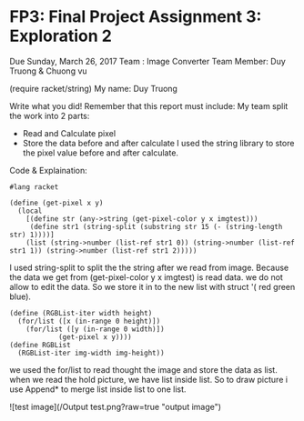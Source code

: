 # FP3: Final Project Assignment 3: Exploration 2
Due Sunday, March 26, 2017
Team : Image Converter
Team Member: Duy Truong & Chuong vu


(require racket/string)
My name: Duy Truong

Write what you did!
Remember that this report must include:
My team split the work into 2 parts:
 + Read and Calculate pixel
 + Store the data before and after calculate
I used the string library to store the pixel value before and after calculate.

Code & Explaination:

```Racket
#lang racket

(define (get-pixel x y)
  (local
    [(define str (any->string (get-pixel-color y x imgtest)))
     (define str1 (string-split (substring str 15 (- (string-length str) 1))))]
    (list (string->number (list-ref str1 0)) (string->number (list-ref str1 1)) (string->number (list-ref str1 2)))))

```

I used string-split to split the the string after we read from image. Because the data we get from (get-pixel-color y x imgtest) is read data. we do not allow to edit the data. So we store it in to the new list with struct '( red green blue).
```
(define (RGBList-iter width height)
  (for/list ([x (in-range 0 height)])
    (for/list ([y (in-range 0 width)])
            (get-pixel x y))))    
(define RGBList
  (RGBList-iter img-width img-height))
```
we used the for/list to read thought the image and store the data as list.
when we read the hold picture, we have list inside list. So to draw picture i use Append* to merge list inside list to one list.


![test image](/Output test.png?raw=true "output image")

<!-- Links -->
[FP1]: https://github.com/oplS17projects/FP1
[schedule]: https://github.com/oplS17projects/FP-Schedule
[markdown]: https://help.github.com/articles/markdown-basics/
[forking]: https://guides.github.com/activities/forking/
[ref-clone]: http://gitref.org/creating/#clone
[ref-commit]: http://gitref.org/basic/#commit
[ref-push]: http://gitref.org/remotes/#push
[pull-request]: https://help.github.com/articles/creating-a-pull-request
